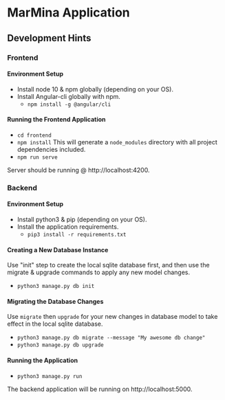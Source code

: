 # MarMina Application

## Development Hints

### Frontend

#### Environment Setup

- Install node 10 & npm globally (depending on your OS).
- Install Angular-cli globally with npm.
  - `npm install -g @angular/cli`

#### Running the Frontend Application

   - `cd frontend`
   - `npm install`
    This will generate a `node_modules` directory with all project dependencies included.
   - `npm run serve`

Server should be running @ http://localhost:4200.

### Backend

#### Environment Setup

- Install python3 & pip (depending on your OS).
- Install the application requirements.
  - `pip3 install -r requirements.txt`

#### Creating a New Database Instance

Use "init" step to create the local sqlite database first, and then use the migrate & upgrade commands to apply any new model changes.

- `python3 manage.py db init`

#### Migrating the Database Changes

Use `migrate` then `upgrade` for your new changes in database model to take effect in the local sqlite database.

- `python3 manage.py db migrate --message "My awesome db change"`
- `python3 manage.py db upgrade`

#### Running the Application

- `python3 manage.py run`

The backend application will be running on http://localhost:5000.
